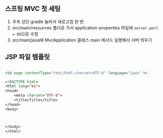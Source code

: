 

## 스프링 MVC 첫 세팅
1. 우측 상단 gradle 눌러서 새로고침 한 번
2. src/main/resources 폴더로 가서 application-properties 파일에 `server.port = 80`으로 수정
3. src/main/java에 MvcApplication 클래스 main 메서드 실행해서 서버 띄우기


## JSP 파일 템플릿
```jsp

<%@ page contentType="text/html;charset=UTF-8" language="java" %>

<!DOCTYPE html>
<html lang="ko">
<head>
    <meta charset="UTF-8">
    <title>Title</title>
</head>
<body>



</body>
</html>

```